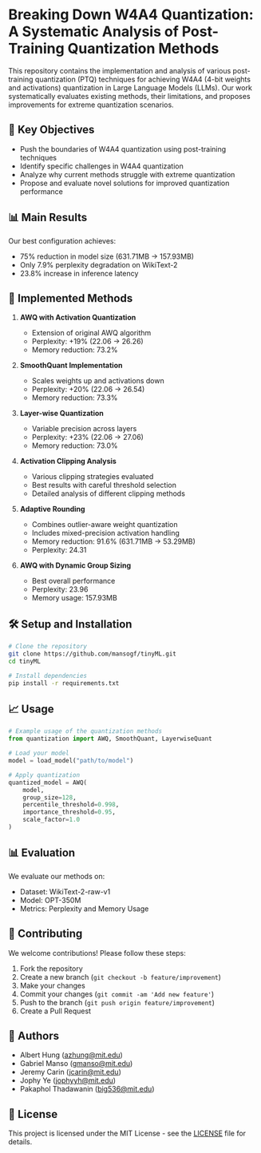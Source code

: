# Breaking Down W4A4 Quantization: A Systematic Analysis of Post-Training Quantization Methods

This repository contains the implementation and analysis of various post-training quantization (PTQ) techniques for achieving W4A4 (4-bit weights and activations) quantization in Large Language Models (LLMs). Our work systematically evaluates existing methods, their limitations, and proposes improvements for extreme quantization scenarios.

## 🎯 Key Objectives

- Push the boundaries of W4A4 quantization using post-training techniques
- Identify specific challenges in W4A4 quantization
- Analyze why current methods struggle with extreme quantization
- Propose and evaluate novel solutions for improved quantization performance

## 📊 Main Results

Our best configuration achieves:
- 75% reduction in model size (631.71MB → 157.93MB)
- Only 7.9% perplexity degradation on WikiText-2
- 23.8% increase in inference latency

## 🔬 Implemented Methods

1. **AWQ with Activation Quantization**
   - Extension of original AWQ algorithm
   - Perplexity: +19% (22.06 → 26.26)
   - Memory reduction: 73.2%

2. **SmoothQuant Implementation**
   - Scales weights up and activations down
   - Perplexity: +20% (22.06 → 26.54)
   - Memory reduction: 73.3%

3. **Layer-wise Quantization**
   - Variable precision across layers
   - Perplexity: +23% (22.06 → 27.06)
   - Memory reduction: 73.0%

4. **Activation Clipping Analysis**
   - Various clipping strategies evaluated
   - Best results with careful threshold selection
   - Detailed analysis of different clipping methods

5. **Adaptive Rounding**
   - Combines outlier-aware weight quantization
   - Includes mixed-precision activation handling
   - Memory reduction: 91.6% (631.71MB → 53.29MB)
   - Perplexity: 24.31

6. **AWQ with Dynamic Group Sizing**
   - Best overall performance
   - Perplexity: 23.96
   - Memory usage: 157.93MB

## 🛠️ Setup and Installation

```bash
# Clone the repository
git clone https://github.com/mansogf/tinyML.git
cd tinyML

# Install dependencies
pip install -r requirements.txt
```

## 📈 Usage

```python
# Example usage of the quantization methods
from quantization import AWQ, SmoothQuant, LayerwiseQuant

# Load your model
model = load_model("path/to/model")

# Apply quantization
quantized_model = AWQ(
    model,
    group_size=128,
    percentile_threshold=0.998,
    importance_threshold=0.95,
    scale_factor=1.0
)
```

## 📊 Evaluation

We evaluate our methods on:
- Dataset: WikiText-2-raw-v1
- Model: OPT-350M
- Metrics: Perplexity and Memory Usage

## 🤝 Contributing

We welcome contributions! Please follow these steps:

1. Fork the repository
2. Create a new branch (`git checkout -b feature/improvement`)
3. Make your changes
4. Commit your changes (`git commit -am 'Add new feature'`)
5. Push to the branch (`git push origin feature/improvement`)
6. Create a Pull Request

## 👥 Authors

- Albert Hung (azhung@mit.edu)
- Gabriel Manso (gmanso@mit.edu)
- Jeremy Carin (jcarin@mit.edu)
- Jophy Ye (jophyyh@mit.edu)
- Pakaphol Thadawanin (big536@mit.edu)

## 📄 License

This project is licensed under the MIT License - see the [LICENSE](LICENSE) file for details.
